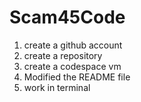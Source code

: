 # Scam45Code

1. create a github account
2. create a repository
3. create a codespace vm
4. Modified the README file
5. work in terminal